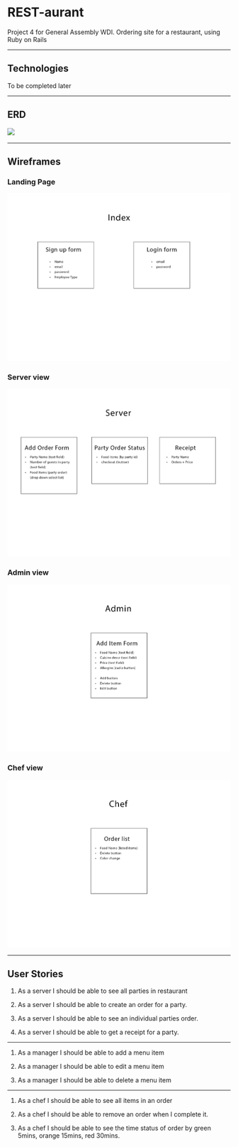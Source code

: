 # REST-aurant

Project 4 for General Assembly WDI. Ordering site for a restaurant, using Ruby on Rails

---
## Technologies
To be completed later

---
## ERD
![](./pics/REST-aurant_ERD.png)

---
## Wireframes
### Landing Page
![](./pics/Rails-CRUD-Wireframes.jpg)

### Server view
![](./pics/Rails-CRUD-Wireframes2.jpg)

### Admin view
![](./pics/Rails-CRUD-Wireframes3.jpg)

### Chef view
![](./pics/Rails-CRUD-Wireframes4.jpg)

---
## User Stories

1. As a server I should be able to see all parties in restaurant

1. As a server I should be able to create an order for a party.

1. As a server I should be able to see an individual parties order.

1. As a server I should be able to get a receipt for a party.

---
1. As a manager I should be able to add a menu item

1. As a manager I should be able to edit a menu item

1. As a manager I should be able to delete a menu item

---

1. As a chef I should be able to see all items in an order

1. As a chef I should be able to remove an order when I complete it.

1. As a chef I should be able to see the time status of order by green 5mins, orange 15mins, red 30mins.
